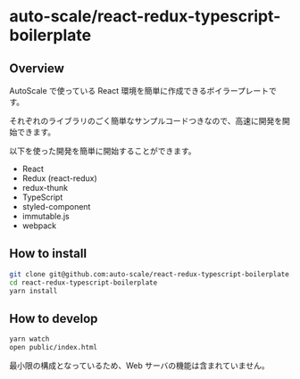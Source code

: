 auto-scale/react-redux-typescript-boilerplate
====

## Overview

AutoScale で使っている React 環境を簡単に作成できるボイラープレートです。

それぞれのライブラリのごく簡単なサンプルコードつきなので、高速に開発を開始できます。

以下を使った開発を簡単に開始することができます。

* React
* Redux (react-redux)
* redux-thunk
* TypeScript
* styled-component
* immutable.js
* webpack

## How to install

```sh
git clone git@github.com:auto-scale/react-redux-typescript-boilerplate.git
cd react-redux-typescript-boilerplate
yarn install
```

## How to develop

```sh
yarn watch
open public/index.html
```

最小限の構成となっているため、Web サーバの機能は含まれていません。